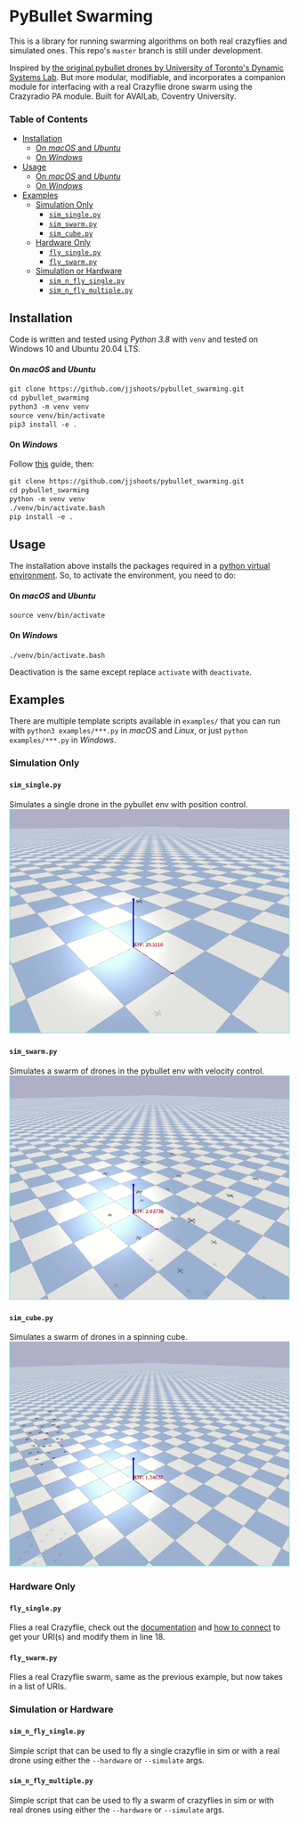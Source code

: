 # PyBullet Swarming

This is a library for running swarming algorithms on both real crazyflies and simulated ones.
This repo's `master` branch is still under development.

Inspired by [the original pybullet drones by University of Toronto's Dynamic Systems Lab](https://github.com/utiasDSL/gym-pybullet-drones). But more modular, modifiable, and incorporates a companion module for interfacing with a real Crazyflie drone swarm using the Crazyradio PA module. Built for AVAILab, Coventry University.

### Table of Contents
- [Installation](#installation)
    - [On _macOS_ and _Ubuntu_](#on-macos-and-ubuntu)
    - [On _Windows_](#on-windows)
- [Usage](#usage)
    - [On _macOS_ and _Ubuntu_](#on-macos-and-ubuntu-1)
    - [On _Windows_](#on-windows-1)
- [Examples](#examples)
  - [Simulation Only](#simulation-only)
    - [`sim_single.py`](#sim_singlepy)
    - [`sim_swarm.py`](#sim_swarmpy)
    - [`sim_cube.py`](#sim_cubepy)
  - [Hardware Only](#hardware-only)
    - [`fly_single.py`](#fly_singlepy)
    - [`fly_swarm.py`](#fly_swarmpy)
  - [Simulation or Hardware](#simulation-or-hardware)
    - [`sim_n_fly_single.py`](#sim_n_fly_singlepy)
    - [`sim_n_fly_multiple.py`](#sim_n_fly_multiplepy)

## Installation
Code is written and tested using _Python 3.8_ with `venv` and tested on Windows 10 and Ubuntu 20.04 LTS.

#### On _macOS_ and _Ubuntu_
```
git clone https://github.com/jjshoots/pybullet_swarming.git
cd pybullet_swarming
python3 -m venv venv
source venv/bin/activate
pip3 install -e .
```

#### On _Windows_
Follow [this](https://deepakjogi.medium.com/how-to-install-pybullet-physics-simulation-in-windows-e1f16baa26f6) guide, then:
```
git clone https://github.com/jjshoots/pybullet_swarming.git
cd pybullet_swarming
python -m venv venv
./venv/bin/activate.bash
pip install -e .
```

## Usage
The installation above installs the packages required in a [python virtual environment](https://docs.python.org/3/library/venv.html). So, to activate the environment, you need to do:

#### On _macOS_ and _Ubuntu_
```
source venv/bin/activate
```

#### On _Windows_
```
./venv/bin/activate.bash
```

Deactivation is the same except replace `activate` with `deactivate`.


## Examples
There are multiple template scripts available in `examples/` that you can run with `python3 examples/***.py` in _macOS_ and _Linux_, or just `python examples/***.py` in _Windows_.

### Simulation Only

#### `sim_single.py`
Simulates a single drone in the pybullet env with position control.
![simulate a single drone](/resource/simulate_single.gif)

#### `sim_swarm.py`
Simulates a swarm of drones in the pybullet env with velocity control.
![simulate a swarm of drones](/resource/simulate_swarm.gif)

#### `sim_cube.py`
Simulates a swarm of drones in a spinning cube.
![You spin me round right round](/resource/simulate_cube.gif)

### Hardware Only

#### `fly_single.py`
Flies a real Crazyflie, check out the [documentation](https://www.bitcraze.io/documentation/tutorials/getting-started-with-crazyflie-2-x/) and [how to connect](https://www.bitcraze.io/documentation/tutorials/getting-started-with-crazyflie-2-x/#config-client) to get your URI(s) and modify them in line 18.

#### `fly_swarm.py`
Flies a real Crazyflie swarm, same as the previous example, but now takes in a list of URIs.

### Simulation or Hardware

#### `sim_n_fly_single.py`
Simple script that can be used to fly a single crazyflie in sim or with a real drone using either the `--hardware` or `--simulate` args.

#### `sim_n_fly_multiple.py`
Simple script that can be used to fly a swarm of crazyflies in sim or with real drones using either the `--hardware` or `--simulate` args.
